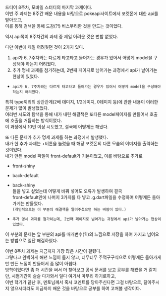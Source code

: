 드디어 8주차, 모바일 스터디의 마지막 과제이다.  
이번 주 과제는 8주간 배운 내용을 바탕으로 pokeapi사이트에서 포켓몬에 대한 api를 받아오고,  
이를 통해 검색을 통해 도감(?!) 비스무리한 것을 만드는 것이었다.

역시 api쪽이 8주차간의 과제 중 제일 어려운 것은 변함 없었다.

다만 이번에 제일 어려웟던 것이 2가지 있다.

1. api가 6, 7주차와는 다르게 타고타고 들어가는 경우가 있어서 어떻게 model을 구성해야 하는지 어려웠다.
2. 추가 명세 과제를 첨가하는데, 2번째 페이지로 넘어가는 과정에서 api가 날아가는 현상이 있었다.

- `api가 6, 7주차와는 다르게 타고타고 들어가는 경우가 있어서 어떻게 model을 구성해야 하는지 어려웠다.`

특히 type끼리의 상관관계(2배 데미지, 1/2데미지, 0데미지 등)에 관한 내용이 이러한 문제가 많이 발생했었다.  
여러번 시도와 탐색을 통해 내가 내린 해결책은 또다른 model페이지를 만들어서 호출에 호출을 거듭하는 방식이었다.  
이 과정에서 10번 이상 시도했고, 결국에 어떻게든 해냈다.

또 다른 문제가 추가 명세 과제를 하는 과정에서 발생했다.  
내가 한 추가 과제는 +버튼을 눌렀을 때 해당 포켓몬의 다른 모습의 이미지를 출력하는 것이었다.  
내가 만든 model 파일이 front-default가 기본이었고, 이를 바탕으로 추가로

- front-shiny
- back-default
- back-shiny  
  들을 넣고 싶었는데 어떻게 바꿔 넣어도 오류가 발생하여 결국  
  front-default안에 나머지 3가지를 다 넣고 .g.dart파일을 수정하여 어떻게든 돌아가게는 만들었다.  
  `(개인적으로는 이 부분의 해결책을 알려주셨으면 하는 바람이 있다.)`

- `추가 명세 과제를 첨가하는데, 2번째 페이지로 넘어가는 과정에서 api가 날아가는 현상이 있었다.`

이 부분의 문제는 앞 부분의 api를 매개변수(?!)의 느낌으로 저장을 하여 가지고 넘어오는 방법으로 일단 해결하였다.

이번 8주차 과제는 지금까지 가장 많은 시간이 걸렸다.  
그렇다고 완벽하게 해낸 느낌이 들지 않고, 너무너무 주먹구구식으로 어떻게든 돌아가게만 만든 느낌이 만들어서 좀 많이 아쉽다.  
방학이었다면 좀 더 시간을 써서 더 찾아보고 공식 문서를 보고 공부를 해봤을 거 같지만, 시험기간이 슬슬 다가와서 일다 여기서 마무리 하기로하고,  
이번 학기가 끝난 후, 멘토님께서 혹시 코멘트를 당아주신다면 그걸 바탕으로, 달아주시지 않으시더라도 지금까지 배운 것을 바탕으로 공부를 하여 고쳐볼 생각이다.
